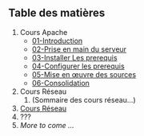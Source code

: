 ## Table des matières
1. Cours Apache
	 - [01-Introduction](./CoursApache/Chapitres/01-Introduction.md)
	 - [02-Prise en main du serveur](./CoursApache/Chapitres/02-Prise%20en%20main%20du%20serveur.md)
	 - [03-Installer Les prerequis](./CoursApache/Chapitres/03-Installer%20Les%20prerequis)
	 - [04-Configurer les prerequis](./CoursApache/Chapitres/04-Configurer%20les%20prerequis.md)
	 - [05-Mise en œuvre des sources](./CoursApache/Chapitres/05-Deployer%20les%20sources.md)
	 - [06-Consolidation](./CoursApache/Chapitres/06-Consolidation.md)
2. Cours Réseau
	1. (Sommaire des cours réseau…)
3. [Cours Réseau](./CoursReseau/SommaireReseau.md)
4. ???
5. *More to come …*

